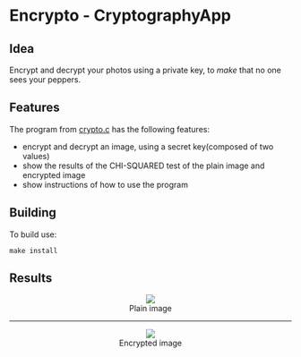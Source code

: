 # Encrypto - CryptographyApp
## Idea
Encrypt and decrypt your photos using a private key, to *make* that no one sees your peppers.
## Features
The program from [crypto.c](crypto.c) has the following features:
- encrypt and decrypt an image, using a secret key(composed of two values)
- show the results of the CHI-SQUARED test of the plain image and encrypted image
- show instructions of how to use the program
## Building
To build use:
```
make install
```
## Results
<p align="center">
  <img src="https://github.com/Alecsandu/CryptographyApp/blob/main/peppers.bmp">
  <br/>
  Plain image
  <hr />
</p>

<p align="center">
  <img src="https://github.com/Alecsandu/CryptographyApp/blob/main/examples/encodedpeppers.bmp">
  <br />
  Encrypted image
</p>
